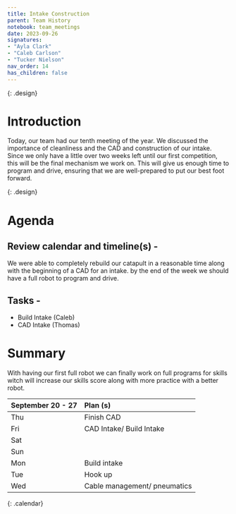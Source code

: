 ```yaml
---
title: Intake Construction 
parent: Team History
notebook: team_meetings
date: 2023-09-26
signatures:
- "Ayla Clark"
- "Caleb Carlson"
- "Tucker Nielson"
nav_order: 14
has_children: false
---
```


{: .design}
# Introduction 

Today, our team had our tenth meeting of the year. We discussed the importance of cleanliness and the CAD and construction of our intake. Since we only have a little over two weeks left until our first competition, this will be the final mechanism we work on. This will give us enough time to program and drive, ensuring that we are well-prepared to put our best foot forward.

{: .design}
# Agenda 

## Review calendar and timeline(s) -

We were able to completely rebuild our catapult in a reasonable time along with the beginning of a CAD for an intake. by the end of the week we should have a full robot to program and drive. 

## Tasks -
* Build Intake			    (Caleb)
* CAD Intake			   (Thomas)

# Summary
With having our first full robot we can finally work on full programs for skills witch will increase our skills score along with more practice with a better robot. 


| September 20 - 27  | Plan (s) |
|:---|:---|
| Thu | Finish CAD |
| Fri | CAD Intake/ Build Intake|
| Sat | |
| Sun | |
| Mon | Build intake|
| Tue | Hook up |
| Wed | Cable management/ pneumatics |
{: .calendar}